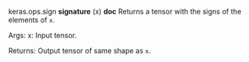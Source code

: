 keras.ops.sign
__signature__
(x)
__doc__
Returns a tensor with the signs of the elements of `x`.

Args:
    x: Input tensor.

Returns:
    Output tensor of same shape as `x`.
